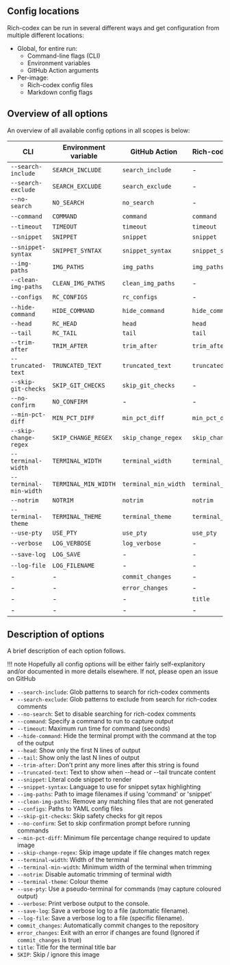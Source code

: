 ## Config locations

Rich-codex can be run in several different ways and get configuration from multiple different locations:

<!-- prettier-ignore-start -->
- Global, for entire run:
    - Command-line flags (CLI)
    - Environment variables
    - GitHub Action arguments
- Per-image:
    - Rich-codex config files
    - Markdown config flags
<!-- prettier-ignore-end -->

## Overview of all options

An overview of all available config options in all scopes is below:

| CLI                    | Environment variable | GitHub Action        | Rich-codex config    | Markdown config      |
| ---------------------- | -------------------- | -------------------- | -------------------- | -------------------- |
| `--search-include`     | `SEARCH_INCLUDE`     | `search_include`     | -                    | -                    |
| `--search-exclude`     | `SEARCH_EXCLUDE`     | `search_exclude`     | -                    | -                    |
| `--no-search`          | `NO_SEARCH`          | `no_search`          | -                    | -                    |
| `--command`            | `COMMAND`            | `command`            | `command`            | -                    |
| `--timeout`            | `TIMEOUT`            | `timeout`            | `timeout`            | `TIMEOUT`            |
| `--snippet`            | `SNIPPET`            | `snippet`            | `snippet`            | -                    |
| `--snippet-syntax`     | `SNIPPET_SYNTAX`     | `snippet_syntax`     | `snippet_syntax`     | `SNIPPET_SYNTAX`     |
| `--img-paths`          | `IMG_PATHS`          | `img_paths`          | `img_paths`          | -                    |
| `--clean-img-paths`    | `CLEAN_IMG_PATHS`    | `clean_img_paths`    | -                    | -                    |
| `--configs`            | `RC_CONFIGS`         | `rc_configs`         | -                    | -                    |
| `--hide-command`       | `HIDE_COMMAND`       | `hide_command`       | `hide_command`       | `HIDE_COMMAND`       |
| `--head`               | `RC_HEAD`            | `head`               | `head`               | `RC_HEAD`            |
| `--tail`               | `RC_TAIL`            | `tail`               | `tail`               | `RC_TAIL`            |
| `--trim-after`         | `TRIM_AFTER`         | `trim_after`         | `trim_after`         | `TRIM_AFTER`         |
| `--truncated-text`     | `TRUNCATED_TEXT`     | `truncated_text`     | `truncated_text`     | `TRUNCATED_TEXT`     |
| `--skip-git-checks`    | `SKIP_GIT_CHECKS`    | `skip_git_checks`    | -                    | -                    |
| `--no-confirm`         | `NO_CONFIRM`         | -                    | -                    | -                    |
| `--min-pct-diff`       | `MIN_PCT_DIFF`       | `min_pct_diff`       | `min_pct_diff`       | `MIN_PCT_DIFF`       |
| `--skip-change-regex`  | `SKIP_CHANGE_REGEX`  | `skip_change_regex`  | `skip_change_regex`  | `SKIP_CHANGE_REGEX`  |
| `--terminal-width`     | `TERMINAL_WIDTH`     | `terminal_width`     | `terminal_width`     | `TERMINAL_WIDTH`     |
| `--terminal-min-width` | `TERMINAL_MIN_WIDTH` | `terminal_min_width` | `terminal_min_width` | `TERMINAL_MIN_WIDTH` |
| `--notrim`             | `NOTRIM`             | `notrim`             | `notrim`             | `NOTRIM`             |
| `--terminal-theme`     | `TERMINAL_THEME`     | `terminal_theme`     | `terminal_theme`     | `TERMINAL_THEME`     |
| `--use-pty`            | `USE_PTY`            | `use_pty`            | `use_pty`            | `USE_PTY`            |
| `--verbose`            | `LOG_VERBOSE`        | `log_verbose`        | -                    | -                    |
| `--save-log`           | `LOG_SAVE`           | -                    | -                    | -                    |
| `--log-file`           | `LOG_FILENAME`       | -                    | -                    | -                    |
| -                      | -                    | `commit_changes`     | -                    | -                    |
| -                      | -                    | `error_changes`      | -                    | -                    |
| -                      | -                    | -                    | `title`              | -                    |
| -                      | -                    | -                    | -                    | `SKIP`               |

## Description of options

A brief description of each option follows.

<!-- prettier-ignore-start -->
!!! note
    Hopefully all config options will be either fairly self-explanitory and/or documented in more details elsewhere.
    If not, please open an issue on GitHub
<!-- prettier-ignore-end -->

- `--search-include`: Glob patterns to search for rich-codex comments
- `--search-exclude`: Glob patterns to exclude from search for rich-codex comments
- `--no-search`: Set to disable searching for rich-codex comments
- `--command`: Specify a command to run to capture output
- `--timeout`: Maximum run time for command (seconds)
- `--hide-command`: Hide the terminal prompt with the command at the top of the output
- `--head`: Show only the first N lines of output
- `--tail`: Show only the last N lines of output
- `--trim-after`: Don't print any more lines after this string is found
- `--truncated-text`: Text to show when --head or --tail truncate content
- `--snippet`: Literal code snippet to render
- `--snippet-syntax`: Language to use for snippet sytax highlighting
- `--img-paths`: Path to image filenames if using 'command' or 'snippet'
- `--clean-img-paths`: Remove any matching files that are not generated
- `--configs`: Paths to YAML config files
- `--skip-git-checks`: Skip safety checks for git repos
- `--no-confirm`: Set to skip confirmation prompt before running commands
- `--min-pct-diff`: Minimum file percentage change required to update image
- `--skip-change-regex`: Skip image update if file changes match regex
- `--terminal-width`: Width of the terminal
- `--terminal-min-width`: Minimum width of the terminal when trimming
- `--notrim`: Disable automatic trimming of terminal width
- `--terminal-theme`: Colour theme
- `--use-pty`: Use a pseudo-terminal for commands (may capture coloured output)
- `--verbose`: Print verbose output to the console.
- `--save-log`: Save a verbose log to a file (automatic filename).
- `--log-file`: Save a verbose log to a file (specific filename).
- `commit_changes`: Automatically commit changes to the repository
- `error_changes`: Exit with an error if changes are found (Ignored if `commit_changes` is true)
- `title`: Title for the terminal title bar
- `SKIP`: Skip / ignore this image
